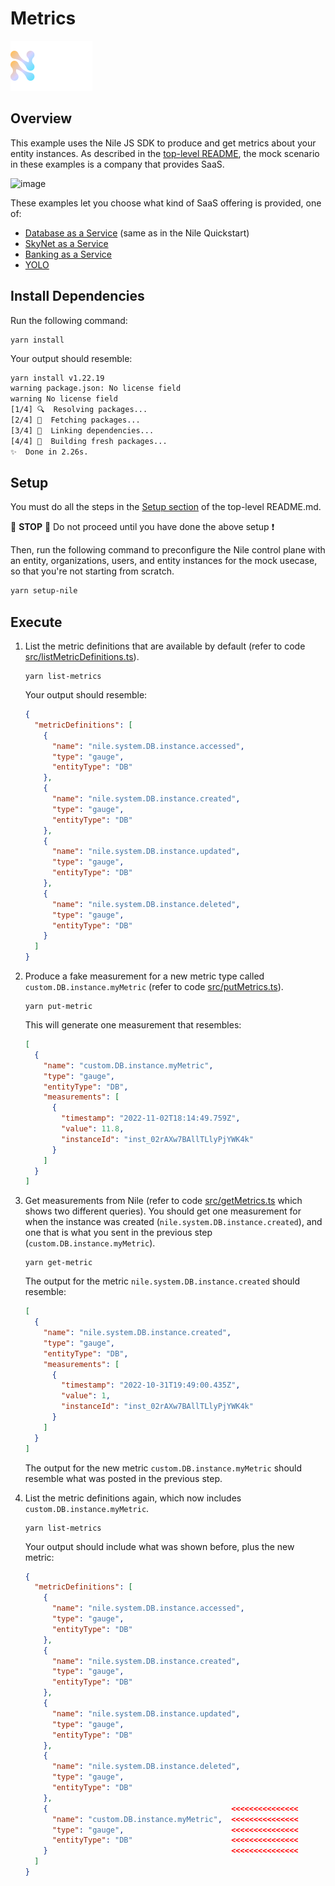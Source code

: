 # Metrics

![image](../images/Nile-text-logo.png)

## Overview

This example uses the Nile JS SDK to produce and get metrics about your entity instances.
As described in the [top-level README](../README.md), the mock scenario in these examples is a company that provides SaaS.

![image](../images/saas.png)

These examples let you choose what kind of SaaS offering is provided, one of:

- [Database as a Service](../usecases/DB/) (same as in the Nile Quickstart)
- [SkyNet as a Service](../usecases/SkyNet/)
- [Banking as a Service](../usecases/Banking/)
- [YOLO](../usecases/README.md#yolo)

## Install Dependencies

Run the following command:

```
yarn install
```

Your output should resemble:

```bash
yarn install v1.22.19
warning package.json: No license field
warning No license field
[1/4] 🔍  Resolving packages...
[2/4] 🚚  Fetching packages...
[3/4] 🔗  Linking dependencies...
[4/4] 🔨  Building fresh packages...
✨  Done in 2.26s.
```

## Setup

You must do all the steps in the [Setup section](../README.md#setup) of the top-level README.md.

:stop_sign: **STOP** :stop_sign: Do not proceed until you have done the above setup :heavy_exclamation_mark:

Then, run the following command to preconfigure the Nile control plane with an entity, organizations, users, and entity instances for the mock usecase, so that you're not starting from scratch.

```bash
yarn setup-nile
```

## Execute

1. List the metric definitions that are available by default (refer to code [src/listMetricDefinitions.ts](src/listMetricDefinitions.ts)).

   ```
   yarn list-metrics
   ```

   Your output should resemble:

   ```json
   {
     "metricDefinitions": [
       {
         "name": "nile.system.DB.instance.accessed",
         "type": "gauge",
         "entityType": "DB"
       },
       {
         "name": "nile.system.DB.instance.created",
         "type": "gauge",
         "entityType": "DB"
       },
       {
         "name": "nile.system.DB.instance.updated",
         "type": "gauge",
         "entityType": "DB"
       },
       {
         "name": "nile.system.DB.instance.deleted",
         "type": "gauge",
         "entityType": "DB"
       }
     ]
   }
   ```

2. Produce a fake measurement for a new metric type called `custom.DB.instance.myMetric` (refer to code [src/putMetrics.ts](src/putMetrics.ts)).

   ```
   yarn put-metric
   ```

   This will generate one measurement that resembles:

   ```json
   [
     {
       "name": "custom.DB.instance.myMetric",
       "type": "gauge",
       "entityType": "DB",
       "measurements": [
         {
           "timestamp": "2022-11-02T18:14:49.759Z",
           "value": 11.8,
           "instanceId": "inst_02rAXw7BAllTLlyPjYWK4k"
         }
       ]
     }
   ]
   ```

3. Get measurements from Nile (refer to code [src/getMetrics.ts](src/getMetrics.ts) which shows two different queries). You should get one measurement for when the instance was created (`nile.system.DB.instance.created`), and one that is what you sent in the previous step (`custom.DB.instance.myMetric`).

   ```
   yarn get-metric
   ```

   The output for the metric `nile.system.DB.instance.created` should resemble:

   ```json
   [
     {
       "name": "nile.system.DB.instance.created",
       "type": "gauge",
       "entityType": "DB",
       "measurements": [
         {
           "timestamp": "2022-10-31T19:49:00.435Z",
           "value": 1,
           "instanceId": "inst_02rAXw7BAllTLlyPjYWK4k"
         }
       ]
     }
   ]
   ```

   The output for the new metric `custom.DB.instance.myMetric` should resemble what was posted in the previous step.

4. List the metric definitions again, which now includes `custom.DB.instance.myMetric`.

   ```
   yarn list-metrics
   ```

   Your output should include what was shown before, plus the new metric:

   ```json
   {
     "metricDefinitions": [
       {
         "name": "nile.system.DB.instance.accessed",
         "type": "gauge",
         "entityType": "DB"
       },
       {
         "name": "nile.system.DB.instance.created",
         "type": "gauge",
         "entityType": "DB"
       },
       {
         "name": "nile.system.DB.instance.updated",
         "type": "gauge",
         "entityType": "DB"
       },
       {
         "name": "nile.system.DB.instance.deleted",
         "type": "gauge",
         "entityType": "DB"
       },
       {                                         <<<<<<<<<<<<<<<
         "name": "custom.DB.instance.myMetric",  <<<<<<<<<<<<<<<
         "type": "gauge",                        <<<<<<<<<<<<<<<
         "entityType": "DB"                      <<<<<<<<<<<<<<<
       }                                         <<<<<<<<<<<<<<<
     ]
   }
   ```
